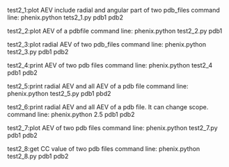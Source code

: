 test2_1:plot AEV include radial and angular part of two pdb_files
command line: phenix.python tets2_1.py pdb1 pdb2

test2_2:plot AEV of a pdbfile
command line: phenix.python test2_2.py pdb1

test2_3:plot radial AEV of two pdb_files
command line: phenix.python test2_3.py pdb1 pdb2

test2_4:print AEV of two pdb files
command line: phenix.python test2_4 pdb1 pdb2

test2_5:print radial AEV and all AEV of a pdb file
command line: phenix.python test2_5.py pdb1 pbd2

test2_6:print radial AEV and all AEV of a pdb file. It can change scope.
command line: phenix.python 2.5 pdb1 pdb2 

test2_7:plot AEV of two pdb files
command line: phenix.python test2_7.py pdb1 pdb2

test2_8:get CC value of two pdb files
command line: phenix.python test2_8.py pdb1 pdb2

